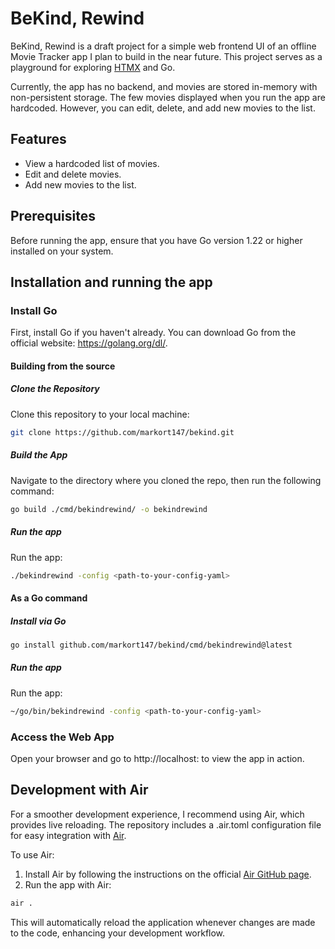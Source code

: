 # BeKind, Rewind
BeKind, Rewind is a draft project for a simple web frontend UI of an offline Movie Tracker app I plan to build in the near future. This project serves as a playground for exploring [HTMX](https://htmx.org/) and Go.

Currently, the app has no backend, and movies are stored in-memory with non-persistent storage. The few movies displayed when you run the app are hardcoded. However, you can edit, delete, and add new movies to the list.

## Features
- View a hardcoded list of movies.
- Edit and delete movies.
- Add new movies to the list.

## Prerequisites
Before running the app, ensure that you have Go version 1.22 or higher installed on your system.

## Installation and running the app

### Install Go 
First, install Go if you haven't already. You can download Go from the official website: https://golang.org/dl/.

#### Building from the source

##### Clone the Repository
Clone this repository to your local machine:

```bash
git clone https://github.com/markort147/bekind.git
```

##### Build the App
Navigate to the directory where you cloned the repo, then run the following command:
```bash
go build ./cmd/bekindrewind/ -o bekindrewind
```

##### Run the app
Run the app:
```bash
./bekindrewind -config <path-to-your-config-yaml>
```

#### As a Go command

##### Install via Go
```bash
go install github.com/markort147/bekind/cmd/bekindrewind@latest
```

##### Run the app
Run the app:
```bash
~/go/bin/bekindrewind -config <path-to-your-config-yaml>
```
### Access the Web App
Open your browser and go to http://localhost:<PORT> to view the app in action.

## Development with Air
For a smoother development experience, I recommend using Air, which provides live reloading. The repository includes a .air.toml configuration file for easy integration with [Air](https://github.com/air-verse/air).

To use Air:
1. Install Air by following the instructions on the official [Air GitHub page](https://github.com/air-verse/air).
2. Run the app with Air:
```bash
air .
```
This will automatically reload the application whenever changes are made to the code, enhancing your development workflow.
